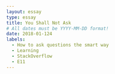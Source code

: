 ```yaml
---
layout: essay
type: essay
title: You Shall Not Ask
# All dates must be YYYY-MM-DD format!
date: 2018-01-124
labels:
  - How to ask questions the smart way
  - Learning
  - StackOverflow
  - E11
---
```



